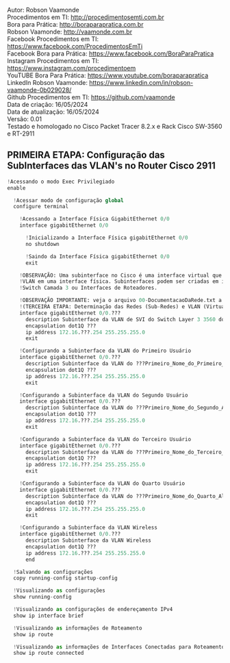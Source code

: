 Autor: Robson Vaamonde<br>
Procedimentos em TI: http://procedimentosemti.com.br<br>
Bora para Prática: http://boraparapratica.com.br<br>
Robson Vaamonde: http://vaamonde.com.br<br>
Facebook Procedimentos em TI: https://www.facebook.com/ProcedimentosEmTi<br>
Facebook Bora para Prática: https://www.facebook.com/BoraParaPratica<br>
Instagram Procedimentos em TI: https://www.instagram.com/procedimentoem<br>
YouTUBE Bora Para Prática: https://www.youtube.com/boraparapratica<br>
LinkedIn Robson Vaamonde: https://www.linkedin.com/in/robson-vaamonde-0b029028/<br>
Github Procedimentos em TI: https://github.com/vaamonde<br>
Data de criação: 16/05/2024<br>
Data de atualização: 16/05/2024<br>
Versão: 0.01<br>
Testado e homologado no Cisco Packet Tracer 8.2.x e Rack Cisco SW-3560 e RT-2911

## PRIMEIRA ETAPA: Configuração das SubInterfaces das VLAN's no Router Cisco 2911 

```python
!Acessando o modo Exec Privilegiado
enable

  !Acessar modo de configuração global
  configure terminal

    !Acessando a Interface Física GigabitEthernet 0/0
    interface gigabitEthernet 0/0

      !Inicializando a Interface Física gigabitEthernet 0/0
      no shutdown

      !Saindo da Interface Física gigabitEthernet 0/0
      exit

    !OBSERVAÇÃO: Uma subinterface no Cisco é uma interface virtual que é associada a um ID de 
    !VLAN em uma interface física. Subinterfaces podem ser criadas em interfaces físicas de 
    !Switch Camada 3 ou Interfaces de Roteadores.

    !OBSERVAÇÃO IMPORTANTE: veja o arquivo 00-DocumentacaoDaRede.txt a partir da linha: 77 
    !(TERCEIRA ETAPA: Determinação das Redes (Sub-Redes) e VLAN (Virtual-LAN) de Cada Grupo)
    interface gigabitEthernet 0/0.???
      description Subinterface da VLAN de SVI do Switch Layer 3 3560 do Grupo-0???
      encapsulation dot1Q ???
      ip address 172.16.???.254 255.255.255.0
      exit

    !Configurando a Subinterface da VLAN do Primeiro Usuário
    interface gigabitEthernet 0/0.???
      description Subinterface da VLAN do ???Primeiro_Nome_do_Primeiro_Aluno???
      encapsulation dot1Q ???
      ip address 172.16.???.254 255.255.255.0
      exit

    !Configurando a Subinterface da VLAN do Segundo Usuário
    interface gigabitEthernet 0/0.???
      description Subinterface da VLAN do ???Primeiro_Nome_do_Segundo_Aluno???
      encapsulation dot1Q ???
      ip address 172.16.???.254 255.255.255.0
      exit

    !Configurando a Subinterface da VLAN do Terceiro Usuário
    interface gigabitEthernet 0/0.???
      description Subinterface da VLAN do ???Primeiro_Nome_do_Terceiro_Aluno???
      encapsulation dot1Q ???
      ip address 172.16.???.254 255.255.255.0
      exit

    !Configurando a Subinterface da VLAN do Quarto Usuário
    interface gigabitEthernet 0/0.???
      description Subinterface da VLAN do ???Primeiro_Nome_do_Quarto_Aluno???
      encapsulation dot1Q ???
      ip address 172.16.???.254 255.255.255.0
      exit

    !Configurando a Subinterface da VLAN Wireless
    interface gigabitEthernet 0/0.???
      description Subinterface da VLAN Wireless
      encapsulation dot1Q ???
      ip address 172.16.???.254 255.255.255.0
      end

  !Salvando as configurações
  copy running-config startup-config

  !Visualizando as configurações
  show running-config

  !Visualizando as configurações de endereçamento IPv4
  show ip interface brief

  !Visualizando as informações de Roteamento
  show ip route

  !Visualizando as informações de Interfaces Conectadas para Roteamento
  show ip route connected
```